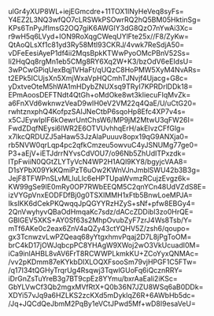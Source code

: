ulGr4yXUP8WL+iejEGmcdre+11TOX1INyHeVeq8syFs=
Y4EZ2L3NQ3wfQO7cLRSWkPSOwrRQ2hQ5BM05HktinSg=
KPs6TnPyJfImsG2OQ7giK6AWGIY3dG8QzO7nYwAi3Xc=
r9wH5q6LVyd+ION9RoXqgCWeqUYlFte25x//F8/ZyKw=
QtAoQLsXf1c81yd3Ry58Mtl93CKRJ/4vwk7ReSdjA50=
vDFeEesiAyeP1df4ii2MqsBpkKTWwPyoOMcPBnV52Ss=
li2HqQq8rgMn1eb5CMg8RY6Xq2W+K3/bzOdV6eEIdsU=
3wPCwGPiqUexBqj1VHaFt/qUQzC8HoPMW5XyM4NvARs=
t2EPk5ICUjsXn5XmjWxaVpHQCmhTJNvjf4Ujacg+G8c=
yDxtveOteM5hWA1mHDybZNUXsq9TRyI7KPRDrlDDk18=
EPmAoosDEFTNdt4QtGh+oMdOke8wt3kIiecuFIqMvZk=
a6FnXVd6wknwzVeaD9wIH0eV2VM22q4QaE/U/uCtG20=
rwhtznxphQ4KofpzSAIJNeCtbP6sqoHp8Efc4XP7v4s=
x5CJEywIplF6kOewrUntChsW6/MP9jM2MtwU3qFW26I=
FwdZDqfNEysi6lWR2E6OTVUvhhqErH/akEIvzCFfGlg=
x7lkcQRDUZJ5aHaw53JzAlaPuuuv8opx19qG9ANXja0=
rb5NVW0qrLqp4pc2qfkCmzeu5owvuC4yJSNUMg77ge0=
P3+aEjV+iETJdrrNYvsCdVOU7/o96Nb5ZhUdITPxzdk=
lTpFwiiN0QGtZLYTyVcN4WP2H1AQl9KY8/bgyjcVAA8=
D1sYPbX09YkKQmiPzT6uOw2KWnVJnJmblSWU42b3B3g=
JejF8TFWPnSLvMLIuLlc6eHPTUpaWvmzRCujzEvgz6k=
KW99gSe9IE0mRy0OP7RWbEEQM5C2qnYCn48UdVZdS8E=
izVYGpVnxEODFDfBj0g0TSXIMMH1xFtb5BnwLoeMPJA=
IksIKK6dCekPKQwqqJpQGYYRzHZyS+sNf+pfw8EBGy4=
2QnVwyhyvQBaOdHmqaKc7sdz/dACcZDDibl3zo0HrQE=
GBlGEV5XKS+AY0Sf63s2MhpOvubZyF7zrJ4Ws8Tsb/Y=
mTf6AKe0c2eax6ZnV4aQZy43ctYQHV5Z/zsh6/qoupo=
gx3TcnwzvLwPZQeaq68yYtgxhmvPqaj2D7L8jPgToOM=
brC4kD17jOWJqbcpPC8YHAgW9XWoj2wO3VkUcuadI0M=
iCa9inlAHBL8vAV6FrT8RCWWPLkmkKU+ZCoYyxQNMAc=
/vv2pKDmm87eKYkbDIXLOQXFsooSm79vjHPGF1C5FTw=
/q17I34tQGHyTrqrUg4Rsqwj3TqwlGUoFq6iQcznRRY=
iDrGnZsTuYreB3g7BT9cpEz8YYmu/bxrAaEali2iKSc=
GbYLVwCf3Qb2mgxMVfRtX+Q0b36N7JZU8WSq6aB0DDk=
XDYi57vJq9a6HZLKS2zcKXd5mDyklqZ6R+6AWbHb5dc=
/Jq+JQCdQeJbmM2PqBy1eVCtJPwd5Mf+wD8I9esaVeU=
